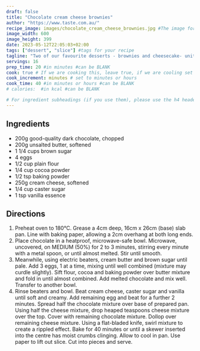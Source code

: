 ```yaml
---
draft: false
title: "Chocolate cream cheese brownies"
author: "https://www.taste.com.au/"
recipe_image: images/chocolate_cream_cheese_brownies.jpg #The image for your recipe
image_width: 600
image_height: 399
date: 2023-05-12T22:05:03+02:00
tags: ["dessert", "slice"] #tags for your recipe
tagline: "Two of our favourite desserts - brownies and cheesecake- unite to create the ultimate in indulgent treats."
servings: 16
prep_time: 20 #in minutes #can be BLANK
cook: true # If we are cooking this, leave true, if we are cooling set to false
cook_increment: minutes # set to minutes or hours
cook_time: 40 #in minutes or hours #can be BLANK
# calories:  #in kcal #can be BLANK

# For ingredient subheadings (if you use them), please use the h4 header.  For print view I have those elements targeted
---
```



## Ingredients

- 200g good-quality dark chocolate, chopped
- 200g unsalted butter, softened
- 1 1/4 cups brown sugar
- 4 eggs
- 1/2 cup plain flour
- 1/4 cup cocoa powder
- 1/2 tsp baking powder
- 250g cream cheese, softened
- 1/4 cup caster sugar
- 1 tsp vanilla essence

## Directions

1. Preheat oven to 180°C. Grease a 4cm deep, 16cm x 26cm (base) slab pan. Line with baking paper, allowing a 2cm overhang at both long ends.
2. Place chocolate in a heatproof, microwave-safe bowl. Microwave, uncovered, on MEDIUM (50%) for 2 to 3 minutes, stirring every minute with a metal spoon, or until almost melted. Stir until smooth.
3. Meanwhile, using electric beaters, cream butter and brown sugar until pale. Add 3 eggs, 1 at a time, mixing until well combined (mixture may curdle slightly). Sift flour, cocoa and baking powder over butter mixture and fold in until almost combined. Add melted chocolate and mix well. Transfer to another bowl.
4. Rinse beaters and bowl. Beat cream cheese, caster sugar and vanilla until soft and creamy. Add remaining egg and beat for a further 2 minutes. Spread half the chocolate mixture over base of prepared pan. Using half the cheese mixture, drop heaped teaspoons cheese mixture over the top. Cover with remaining chocolate mixture. Dollop over remaining cheese mixture. Using a flat-bladed knife, swirl mixture to create a rippled effect. Bake for 40 minutes or until a skewer inserted into the centre has moist crumbs clinging. Allow to cool in pan. Use paper to lift out slice. Cut into pieces and serve.
